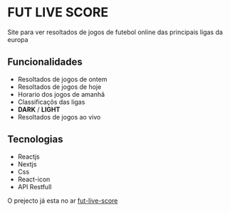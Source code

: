 # FUT LIVE SCORE

Site para ver resoltados de jogos de futebol online das principais ligas da europa

## Funcionalidades

- Resoltados de jogos de ontem
- Resoltados de jogos de hoje
- Horario dos jogos de amanhã
- Classificaçõs das ligas
- **DARK** / **LIGHT**
- Resoltados de jogos ao vivo

## Tecnologias

- Reactjs
- Nextjs
- Css
- React-icon
- API Restfull

O prejecto já esta no ar [fut-live-score](https://fut-live-score.vercel.app/)
